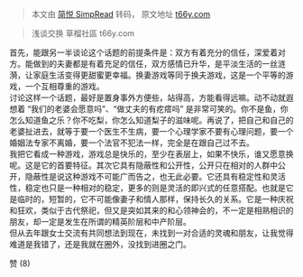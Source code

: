 > 本文由 [简悦 SimpRead](http://ksria.com/simpread/) 转码， 原文地址 [t66y.com](http://t66y.com/htm_data/2202/7/4922873.html)

> 浅谈交换 草榴社區 t66y.com

首先，能跟另一半谈论这个话题的前提条件是：双方有着充分的信任，深爱着对方。能做到的夫妻都是有着充足的信任，双方感情已升华，是平淡生活的一丝涟漪，让家庭生活变得更甜蜜更幸福。换妻游戏等同于换夫游戏，这是一个平等的游戏，一个互相尊重的游戏。  
讨论这样一个话题，最好是置身事外方便些，站得高，方能看得远嘛。动不动就遐想着 “我们的老婆会愿意吗”、“做丈夫的有疙瘩吗” 是非常可笑的。你不是鱼，你怎么知道鱼之乐？你不吃梨，你怎么知道梨子的滋味呢。再说了，把自己和自己的老婆扯进去，就等于要一个医生不生病，要一个心理学家不要有心理问题，要一个婚姻法专家不离婚，要一个法官不犯法一样，完全是在跟自己过不去。  
我把它看成一种游戏，游戏总是快乐的，至少在表层上，如果不快乐，谁又愿意换呢。这是它的首要特征。其次它具有隐蔽性和公开性，公开只在相对的人群中公开，隐蔽性是说这种游戏不可能广而告之，也无此必要。它还具有稳定性和灵活性，稳定也只是一种相对的稳定，更多的则是灵活的即兴式的任意搭配。也就是它是临时的，短暂的，它不可能像妻子和情人那样，保持长久的关系。它是一种庆祝和狂欢，类似于古代祭祀，但又是突如其来的和心领神会的，不一定是相熟相识的朋友，却一定是发生在所谓的精英阶层和中产阶层。  
但从去年跟女士交流有共同想法到现在，未找到一对合适的灵魂和朋友，让我觉得难道是我错了，还是我就在圈外，没找到进圈之门。

赞 (8)
